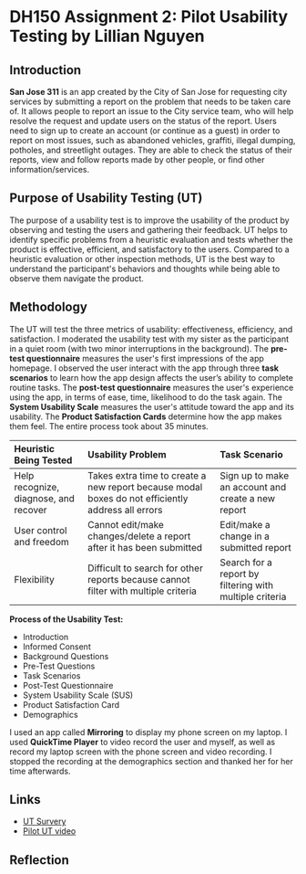 # DH150 Assignment 2: Pilot Usability Testing by Lillian Nguyen

## Introduction

**San Jose 311** is an app created by the City of San Jose for requesting city services by submitting a report on the problem that needs to be taken care of. It allows people to report an issue to the City service team, who will help resolve the request and update users on the status of the report. Users need to sign up to create an account (or continue as a guest) in order to report on most issues, such as abandoned vehicles, graffiti, illegal dumping, potholes, and streetlight outages. They are able to check the status of their reports, view and follow reports made by other people, or find other information/services. 

## Purpose of Usability Testing (UT)
The purpose of a usability test is to improve the usability of the product by observing and testing the users and gathering their feedback. UT helps to identify specific problems from a heuristic evaluation and tests whether the product is effective, efficient, and satisfactory to the users. Compared to a heuristic evaluation or other inspection methods, UT is the best way to understand the participant's behaviors and thoughts while being able to observe them navigate the product. 

## Methodology

The UT will test the three metrics of usability: effectiveness, efficiency, and satisfaction. I moderated the usability test with my sister as the participant in a quiet room (with two minor interruptions in the background). The **pre-test questionnaire** measures the user's first impressions of the app homepage. I observed the user interact with the app through three **task scenarios** to learn how the app design affects the user’s ability to complete routine tasks. The **post-test questionnaire** measures the user's experience using the app, in terms of ease, time, likelihood to do the task again. The **System Usability Scale** measures the user's attitude toward the app and its usability. The **Product Satisfaction Cards** determine how the app makes them feel. The entire process took about 35 minutes.

Heuristic Being Tested | Usability Problem  | Task Scenario  |
:--- | :--- | :--- |
Help recognize, diagnose, and recover  | Takes extra time to create a new report because modal boxes do not efficiently address all errors  | Sign up to make an account and create a new report  | 
User control and  freedom  | Cannot edit/make changes/delete a report after it has been submitted  | Edit/make a change in a submitted report  |
Flexibility  | Difficult to search for other reports because cannot filter with multiple criteria  | Search for a report by filtering with multiple criteria  |


**Process of the Usability Test:**
* Introduction
* Informed Consent
* Background Questions
* Pre-Test Questions
* Task Scenarios 
* Post-Test Questionnaire
* System Usability Scale (SUS)
* Product Satisfaction Card
* Demographics

I used an app called **Mirroring** to display my phone screen on my laptop. I used **QuickTime Player** to video record the user and myself, as well as record my laptop screen with the phone screen and video recording. I stopped the recording at the demographics section and thanked her for her time afterwards.

## Links
* [UT Survery](https://docs.google.com/forms/d/152qkADnYKNCRu-kkZD1ziZTrr8ulexP_UGKtMNhUk0o/edit?usp=sharing)
* [Pilot UT video](https://photos.app.goo.gl/YumJSGaNFWwBHACx7) 

## Reflection


